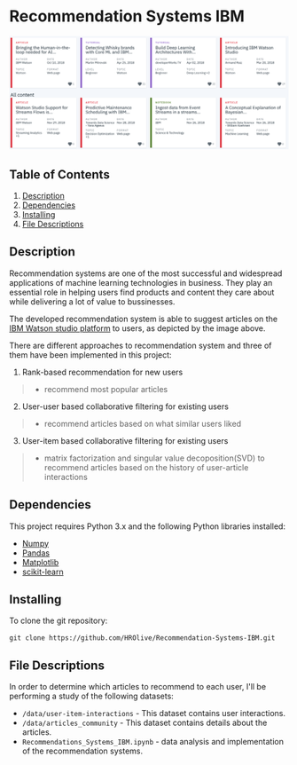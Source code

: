 # Recommendation Systems IBM

![IBM](images/IBM.png)

## Table of Contents
1. [Description](#description)
2. [Dependencies](#dependencies)
3. [Installing](#installation)
4. [File Descriptions](#exfiles)

<a name="descripton"></a>
## Description
Recommendation systems are one of the most successful and widespread applications of machine learning technologies in business. They play an essential role in helping users find products and content they care about while delivering a lot of value to bussinesses.

The developed recommendation system is able to suggest articles on the [IBM Watson studio platform](https://dataplatform.cloud.ibm.com/) to users, as depicted by the image above.

There are different approaches to recommendation system and three of them have been implemented in this project:
1. Rank-based recommendation for new users
> - recommend most popular articles
2. User-user based collaborative filtering for existing users
> - recommend articles based on what similar users liked
3. User-item based collaborative filtering for existing users
> - matrix factorization and singular value decoposition(SVD) to recommend articles based on the history of user-article interactions

<a name="dependencies"></a>
## Dependencies
This project requires Python 3.x and the following Python libraries installed:
- [Numpy](https://numpy.org/)
- [Pandas](http://pandas.pydata.org)
- [Matplotlib](https://matplotlib.org/)
- [scikit-learn](http://scikit-learn.org/stable/)

<a name="installation"></a>
## Installing
To clone the git repository:
```
git clone https://github.com/HROlive/Recommendation-Systems-IBM.git
```

<a name="exfiles"></a>
## File Descriptions
In order to determine which articles to recommend to each user, I'll be performing a study of the following datasets:

* `/data/user-item-interactions` - This dataset contains user interactions.
* `/data/articles_community` - This dataset contains details about the articles.
* `Recommendations_Systems_IBM.ipynb` - data analysis and implementation of the recommendation systems.
